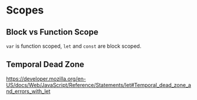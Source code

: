 # Scopes

## Block vs Function Scope

`var` is function scoped, `let` and `const` are block scoped.

## Temporal Dead Zone

<https://developer.mozilla.org/en-US/docs/Web/JavaScript/Reference/Statements/let#Temporal_dead_zone_and_errors_with_let>
